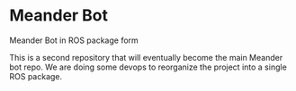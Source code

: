 # Meander Bot
Meander Bot in ROS package form

This is a second repository that will eventually become the main Meander bot repo. We are doing some devops to reorganize the project into a single ROS package.
